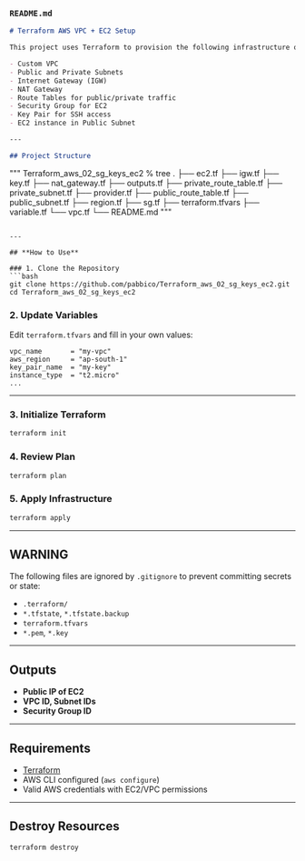 ### `README.md`

```markdown
# Terraform AWS VPC + EC2 Setup

This project uses Terraform to provision the following infrastructure on AWS:

- Custom VPC
- Public and Private Subnets
- Internet Gateway (IGW)
- NAT Gateway
- Route Tables for public/private traffic
- Security Group for EC2
- Key Pair for SSH access
- EC2 instance in Public Subnet

---

## Project Structure

```
"""
Terraform_aws_02_sg_keys_ec2 % tree
.
├── ec2.tf
├── igw.tf
├── key.tf
├── nat_gateway.tf
├── outputs.tf
├── private_route_table.tf
├── private_subnet.tf
├── provider.tf
├── public_route_table.tf
├── public_subnet.tf
├── region.tf
├── sg.tf
├── terraform.tfvars
├── variable.tf
└── vpc.tf
└── README.md
"""
````

---

## **How to Use**

### 1. Clone the Repository
```bash
git clone https://github.com/pabbico/Terraform_aws_02_sg_keys_ec2.git
cd Terraform_aws_02_sg_keys_ec2
````

### 2. **Update Variables**

Edit `terraform.tfvars` and fill in your own values:

```hcl
vpc_name       = "my-vpc"
aws_region     = "ap-south-1"
key_pair_name  = "my-key"
instance_type  = "t2.micro"
...
```

---

### 3. **Initialize Terraform**

```bash
terraform init
```

### 4. **Review Plan**

```bash
terraform plan
```

### 5. **Apply Infrastructure**

```bash
terraform apply
```

---

## WARNING

The following files are ignored by `.gitignore` to prevent committing secrets or state:

* `.terraform/`
* `*.tfstate`, `*.tfstate.backup`
* `terraform.tfvars`
* `*.pem`, `*.key`

---

## Outputs

* **Public IP of EC2**
* **VPC ID, Subnet IDs**
* **Security Group ID**

---

## Requirements

* [Terraform](https://www.terraform.io/downloads)
* AWS CLI configured (`aws configure`)
* Valid AWS credentials with EC2/VPC permissions

---

## Destroy Resources

```bash
terraform destroy
```
